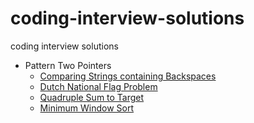 # coding-interview-solutions
coding interview solutions

- Pattern Two Pointers
  - [Comparing Strings containing Backspaces](pattern-two-pointers/comparing-strings-containing-backspaces.md)
  - [Dutch National Flag Problem](pattern-two-pointers/dutch-national-flag-problem.md)
  - [Quadruple Sum to Target](pattern-two-pointers/quadruple-sum-to-target.md)
  - [Minimum Window Sort](pattern-two-pointers/minimum-window-sort.md)
